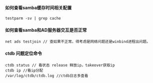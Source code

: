 #### 如何查看samba缓存时间相关配置

    testparm -sv | grep cache

#### 如何查看samba和AD服务器交互是否正常

    net ads testjoin // 查如果不正常，得考虑是网络问题还是winbind进程出问题。

#### ctdb 问题定位命令
  
    ctdb status // 看状态 release 释放ip，takeover获取ip
    ctdb ip //看ip分配 
    /var/log/ctdb/ctdb.log //ctdb日志多查看 
